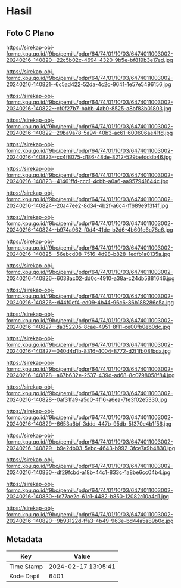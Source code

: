 # Hasil

## Foto C Plano

https://sirekap-obj-formc.kpu.go.id/f9bc/pemilu/pdpr/64/74/01/10/03/6474011003002-20240216-140820--22c5b02c-4694-4320-9b5e-bf819b3e17ed.jpg

https://sirekap-obj-formc.kpu.go.id/f9bc/pemilu/pdpr/64/74/01/10/03/6474011003002-20240216-140821--6c5ad422-52da-4c2c-9641-1e57e5496156.jpg

https://sirekap-obj-formc.kpu.go.id/f9bc/pemilu/pdpr/64/74/01/10/03/6474011003002-20240216-140822--cf0f27b7-babb-4ab0-8525-a8bf83b01803.jpg

https://sirekap-obj-formc.kpu.go.id/f9bc/pemilu/pdpr/64/74/01/10/03/6474011003002-20240216-140822--29ba9a78-5a94-40b3-ac61-600606ae41fd.jpg

https://sirekap-obj-formc.kpu.go.id/f9bc/pemilu/pdpr/64/74/01/10/03/6474011003002-20240216-140823--cc4f8075-d186-48de-8212-529befdddb46.jpg

https://sirekap-obj-formc.kpu.go.id/f9bc/pemilu/pdpr/64/74/01/10/03/6474011003002-20240216-140823--41461ffd-ccc1-4cbb-a0a6-aa957941644c.jpg

https://sirekap-obj-formc.kpu.go.id/f9bc/pemilu/pdpr/64/74/01/10/03/6474011003002-20240216-140824--20a47ee2-8d34-4b2f-a6c4-ff689e9f3f4f.jpg

https://sirekap-obj-formc.kpu.go.id/f9bc/pemilu/pdpr/64/74/01/10/03/6474011003002-20240216-140824--b974a962-f0d4-41de-b2d6-4b601e6c78c6.jpg

https://sirekap-obj-formc.kpu.go.id/f9bc/pemilu/pdpr/64/74/01/10/03/6474011003002-20240216-140825--56ebcd08-7516-4d98-b828-1edfb1a0135a.jpg

https://sirekap-obj-formc.kpu.go.id/f9bc/pemilu/pdpr/64/74/01/10/03/6474011003002-20240216-140826--6038ac02-dd0c-4910-a38a-c24db5881646.jpg

https://sirekap-obj-formc.kpu.go.id/f9bc/pemilu/pdpr/64/74/01/10/03/6474011003002-20240216-140826--d44f0ef4-ed09-4b44-96c6-86b188286c5a.jpg

https://sirekap-obj-formc.kpu.go.id/f9bc/pemilu/pdpr/64/74/01/10/03/6474011003002-20240216-140827--da352205-8cae-4951-8f11-ce00fb0eb0dc.jpg

https://sirekap-obj-formc.kpu.go.id/f9bc/pemilu/pdpr/64/74/01/10/03/6474011003002-20240216-140827--040d4d1b-8316-4004-8772-d2f1fb08fbda.jpg

https://sirekap-obj-formc.kpu.go.id/f9bc/pemilu/pdpr/64/74/01/10/03/6474011003002-20240216-140828--a67b632e-2537-439d-ad68-8c0798058f84.jpg

https://sirekap-obj-formc.kpu.go.id/f9bc/pemilu/pdpr/64/74/01/10/03/6474011003002-20240216-140828--0af31fa9-a5d0-4f16-a6ea-7fe3f02e5330.jpg

https://sirekap-obj-formc.kpu.go.id/f9bc/pemilu/pdpr/64/74/01/10/03/6474011003002-20240216-140829--6653a6bf-3ddd-447b-95db-5f370e4b1f56.jpg

https://sirekap-obj-formc.kpu.go.id/f9bc/pemilu/pdpr/64/74/01/10/03/6474011003002-20240216-140829--b9e2db03-5ebc-4643-b992-3fce7a9b4830.jpg

https://sirekap-obj-formc.kpu.go.id/f9bc/pemilu/pdpr/64/74/01/10/03/6474011003002-20240216-140830--df29fcbd-a18b-44c1-833c-1a8be6cc04b4.jpg

https://sirekap-obj-formc.kpu.go.id/f9bc/pemilu/pdpr/64/74/01/10/03/6474011003002-20240216-140830--fc77ae2c-61c1-4482-b850-12082c10a4d1.jpg

https://sirekap-obj-formc.kpu.go.id/f9bc/pemilu/pdpr/64/74/01/10/03/6474011003002-20240216-140820--9b93122d-ffa3-4b49-963e-bd44a5a89b0c.jpg


## Metadata

| Key        | Value               |
| ---------- | ------------------- |
| Time Stamp | 2024-02-17 13:05:41 |
| Kode Dapil | 6401                |



